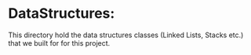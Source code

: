 # DataStructures:
   This directory hold the data structures classes (Linked Lists, Stacks etc.) that we built for for this project. 
